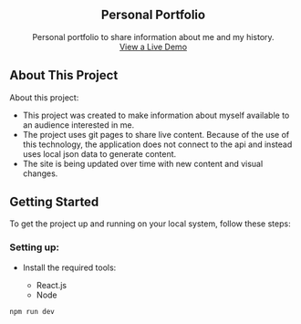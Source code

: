 <a name="readme-top"></a>

<p align="center">
  <h2 align="center">Personal Portfolio</h2>
  <p align="center">
    Personal portfolio to share information about me and my history.
    <br />
    <a href="https://hyperekderg.github.io/portfolio/">View a Live Demo</a>
</p>

## <a name="about"></a>About This Project

About this project:

- This project was created to make information about myself available to an audience interested in me.
- The project uses git pages to share live content. Because of the use of this technology, the application does not connect to the api and instead uses local json data to generate content.
- The site is being updated over time with new content and visual changes.

## <a name="start"></a>Getting Started

To get the project up and running on your local system, follow these steps:

### Setting up:

- Install the required tools:

  - React.js
  - Node

```bash
npm run dev
```
